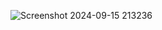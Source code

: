 ![Screenshot 2024-09-15 213236](https://github.com/user-attachments/assets/8d187daf-731c-463c-ab7c-387c37b8f0fe)
